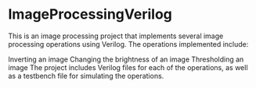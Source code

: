 # ImageProcessingVerilog

This is an image processing project that implements several image processing operations using Verilog. The operations implemented include:

Inverting an image
Changing the brightness of an image
Thresholding an image
The project includes Verilog files for each of the operations, as well as a testbench file for simulating the operations.
